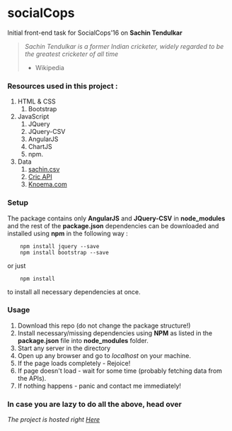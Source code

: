 # socialCops
Initial front-end task for SocialCops'16 on __Sachin Tendulkar__

>_Sachin Tendulkar is a former Indian cricketer, widely regarded to be the greatest cricketer of all time_
> - Wikipedia

### Resources used in this project :
1. HTML & CSS
    1. Bootstrap
2. JavaScript
    1. JQuery
    2. JQuery-CSV
    3. AngularJS
    4. ChartJS
    5. npm.
2. Data
    1. [sachin.csv](https://drive.google.com/file/d/0B2W2LMb5AIVldEZNSGJkeWNjcHM/view)
    2. [Cric API](http://www.cricapi.com/players/)
    3. [Knoema.com](https://knoema.com/zriil/yuvraj-sing-odi-run-scores)

### Setup
The package contains only __AngularJS__ and __JQuery-CSV__ in __node_modules__ and the rest of the __package.json__ dependencies can be downloaded and installed using __npm__ in the following way :

        npm install jquery --save
        npm install bootstrap --save 

or just

        npm install


to install all necessary dependencies at once.

### Usage
1. Download this repo (do not change the package structure!)
2. Install necessary/missing dependencies using __NPM__ as listed in the __package.json__ file into __node_modules__ folder.
3. Start any server in the directory
4. Open up any browser and go to _localhost_ on your machine.
5. If the page loads completely - Rejoice!
6. If page doesn't load - wait for some time (probably fetching data from the APIs).
7. If nothing happens - panic and contact me immediately!

### In case you are lazy to do all the above, head over
  _The project is hosted right [Here](http://slayerone.esy.es/SocialCops/index.html)_
